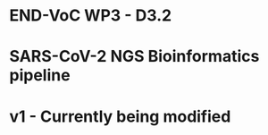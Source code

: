 


# END-VoC WP3 - D3.2
# SARS-CoV-2 NGS Bioinformatics pipeline 
# v1 - Currently being modified 


